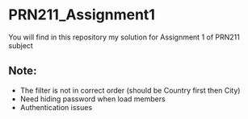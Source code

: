 # PRN211_Assignment1
You will find in this repository my solution for Assignment 1 of PRN211 subject

## Note:

- The filter is not in correct order (should be Country first then City)
- Need hiding password when load members
- Authentication issues
